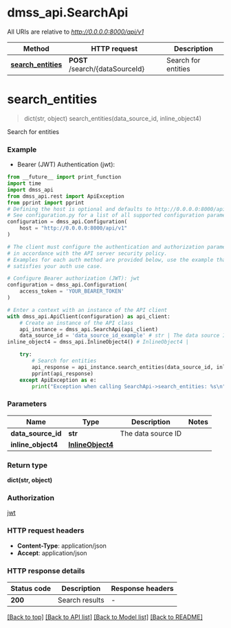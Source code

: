 # dmss_api.SearchApi

All URIs are relative to *http://0.0.0.0:8000/api/v1*

Method | HTTP request | Description
------------- | ------------- | -------------
[**search_entities**](SearchApi.md#search_entities) | **POST** /search/{dataSourceId} | Search for entities


# **search_entities**
> dict(str, object) search_entities(data_source_id, inline_object4)

Search for entities

### Example

* Bearer (JWT) Authentication (jwt):
```python
from __future__ import print_function
import time
import dmss_api
from dmss_api.rest import ApiException
from pprint import pprint
# Defining the host is optional and defaults to http://0.0.0.0:8000/api/v1
# See configuration.py for a list of all supported configuration parameters.
configuration = dmss_api.Configuration(
    host = "http://0.0.0.0:8000/api/v1"
)

# The client must configure the authentication and authorization parameters
# in accordance with the API server security policy.
# Examples for each auth method are provided below, use the example that
# satisfies your auth use case.

# Configure Bearer authorization (JWT): jwt
configuration = dmss_api.Configuration(
    access_token = 'YOUR_BEARER_TOKEN'
)

# Enter a context with an instance of the API client
with dmss_api.ApiClient(configuration) as api_client:
    # Create an instance of the API class
    api_instance = dmss_api.SearchApi(api_client)
    data_source_id = 'data_source_id_example' # str | The data source ID
inline_object4 = dmss_api.InlineObject4() # InlineObject4 | 

    try:
        # Search for entities
        api_response = api_instance.search_entities(data_source_id, inline_object4)
        pprint(api_response)
    except ApiException as e:
        print("Exception when calling SearchApi->search_entities: %s\n" % e)
```

### Parameters

Name | Type | Description  | Notes
------------- | ------------- | ------------- | -------------
 **data_source_id** | **str**| The data source ID | 
 **inline_object4** | [**InlineObject4**](InlineObject4.md)|  | 

### Return type

**dict(str, object)**

### Authorization

[jwt](../README.md#jwt)

### HTTP request headers

 - **Content-Type**: application/json
 - **Accept**: application/json

### HTTP response details
| Status code | Description | Response headers |
|-------------|-------------|------------------|
**200** | Search results |  -  |

[[Back to top]](#) [[Back to API list]](../README.md#documentation-for-api-endpoints) [[Back to Model list]](../README.md#documentation-for-models) [[Back to README]](../README.md)

